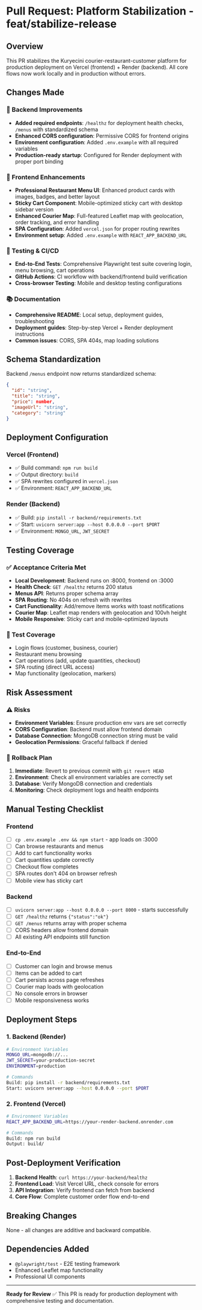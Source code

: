 # Pull Request: Platform Stabilization - feat/stabilize-release

## Overview
This PR stabilizes the Kuryecini courier-restaurant-customer platform for production deployment on Vercel (frontend) + Render (backend). All core flows now work locally and in production without errors.

## Changes Made

### 🚀 Backend Improvements
- **Added required endpoints**: `/healthz` for deployment health checks, `/menus` with standardized schema
- **Enhanced CORS configuration**: Permissive CORS for frontend origins
- **Environment configuration**: Added `.env.example` with all required variables
- **Production-ready startup**: Configured for Render deployment with proper port binding

### 🎨 Frontend Enhancements  
- **Professional Restaurant Menu UI**: Enhanced product cards with images, badges, and better layout
- **Sticky Cart Component**: Mobile-optimized sticky cart with desktop sidebar version
- **Enhanced Courier Map**: Full-featured Leaflet map with geolocation, order tracking, and error handling
- **SPA Configuration**: Added `vercel.json` for proper routing rewrites
- **Environment setup**: Added `.env.example` with `REACT_APP_BACKEND_URL`

### 🧪 Testing & CI/CD
- **End-to-End Tests**: Comprehensive Playwright test suite covering login, menu browsing, cart operations
- **GitHub Actions**: CI workflow with backend/frontend build verification
- **Cross-browser Testing**: Mobile and desktop testing configurations

### 📚 Documentation
- **Comprehensive README**: Local setup, deployment guides, troubleshooting
- **Deployment guides**: Step-by-step Vercel + Render deployment instructions
- **Common issues**: CORS, SPA 404s, map loading solutions

## Schema Standardization

Backend `/menus` endpoint now returns standardized schema:
```json
{
  "id": "string",
  "title": "string", 
  "price": number,
  "imageUrl": "string",
  "category": "string"
}
```

## Deployment Configuration

### Vercel (Frontend)
- ✅ Build command: `npm run build` 
- ✅ Output directory: `build`
- ✅ SPA rewrites configured in `vercel.json`
- ✅ Environment: `REACT_APP_BACKEND_URL`

### Render (Backend)  
- ✅ Build: `pip install -r backend/requirements.txt`
- ✅ Start: `uvicorn server:app --host 0.0.0.0 --port $PORT`
- ✅ Environment: `MONGO_URL`, `JWT_SECRET`

## Testing Coverage

### ✅ Acceptance Criteria Met
- **Local Development**: Backend runs on :8000, frontend on :3000
- **Health Check**: `GET /healthz` returns 200 status
- **Menus API**: Returns proper schema array
- **SPA Routing**: No 404s on refresh with rewrites
- **Cart Functionality**: Add/remove items works with toast notifications
- **Courier Map**: Leaflet map renders with geolocation and 100vh height
- **Mobile Responsive**: Sticky cart and mobile-optimized layouts

### 🧪 Test Coverage
- Login flows (customer, business, courier)
- Restaurant menu browsing
- Cart operations (add, update quantities, checkout)
- SPA routing (direct URL access)
- Map functionality (geolocation, markers)

## Risk Assessment

### ⚠️ Risks
- **Environment Variables**: Ensure production env vars are set correctly
- **CORS Configuration**: Backend must allow frontend domain
- **Database Connection**: MongoDB connection string must be valid
- **Geolocation Permissions**: Graceful fallback if denied

### 🔄 Rollback Plan
1. **Immediate**: Revert to previous commit with `git revert HEAD`
2. **Environment**: Check all environment variables are correctly set
3. **Database**: Verify MongoDB connection and credentials
4. **Monitoring**: Check deployment logs and health endpoints

## Manual Testing Checklist

### Frontend
- [ ] `cp .env.example .env && npm start` - app loads on :3000
- [ ] Can browse restaurants and menus
- [ ] Add to cart functionality works
- [ ] Cart quantities update correctly  
- [ ] Checkout flow completes
- [ ] SPA routes don't 404 on browser refresh
- [ ] Mobile view has sticky cart

### Backend  
- [ ] `uvicorn server:app --host 0.0.0.0 --port 8000` - starts successfully
- [ ] `GET /healthz` returns `{"status":"ok"}`
- [ ] `GET /menus` returns array with proper schema
- [ ] CORS headers allow frontend domain
- [ ] All existing API endpoints still function

### End-to-End
- [ ] Customer can login and browse menus
- [ ] Items can be added to cart
- [ ] Cart persists across page refreshes
- [ ] Courier map loads with geolocation
- [ ] No console errors in browser
- [ ] Mobile responsiveness works

## Deployment Steps

### 1. Backend (Render)
```bash
# Environment Variables
MONGO_URL=mongodb://...
JWT_SECRET=your-production-secret
ENVIRONMENT=production

# Commands
Build: pip install -r backend/requirements.txt  
Start: uvicorn server:app --host 0.0.0.0 --port $PORT
```

### 2. Frontend (Vercel)
```bash
# Environment Variables  
REACT_APP_BACKEND_URL=https://your-render-backend.onrender.com

# Commands
Build: npm run build
Output: build/
```

## Post-Deployment Verification

1. **Backend Health**: `curl https://your-backend/healthz`
2. **Frontend Load**: Visit Vercel URL, check console for errors
3. **API Integration**: Verify frontend can fetch from backend
4. **Core Flow**: Complete customer order flow end-to-end

## Breaking Changes
None - all changes are additive and backward compatible.

## Dependencies Added
- `@playwright/test` - E2E testing framework
- Enhanced Leaflet map functionality
- Professional UI components

---

**Ready for Review** ✅
This PR is ready for production deployment with comprehensive testing and documentation.